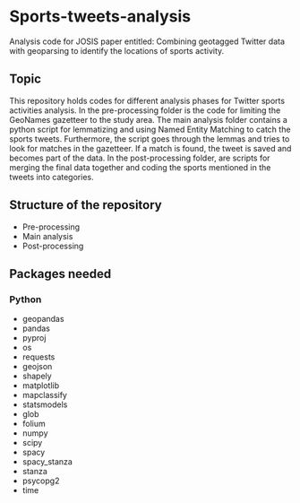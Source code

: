 
# Sports-tweets-analysis

Analysis code for JOSIS paper entitled: Combining geotagged Twitter data with geoparsing to identify the locations of sports activity. 

## Topic

This repository holds codes for different analysis phases for Twitter sports activities analysis. In the pre-processing folder is the code for limiting the GeoNames gazetteer to the study area. The main analysis folder contains a python script for lemmatizing and using Named Entity Matching to catch the sports tweets. Furthermore, the script goes through the lemmas and tries to look for matches in the gazetteer. If a match is found, the tweet is saved and becomes part of the data. In the post-processing folder, are scripts for merging the final data together and coding the sports mentioned in the tweets into categories.

## Structure of the repository

- Pre-processing
- Main analysis
- Post-processing

## Packages needed

### Python

- geopandas
- pandas
- pyproj
- os
- requests
- geojson
- shapely
- matplotlib
- mapclassify
- statsmodels
- glob
- folium
- numpy
- scipy
- spacy 
- spacy_stanza
- stanza
- psycopg2
- time

